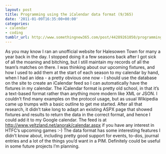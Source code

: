 ```yaml
---
layout: post
title: Programming using the iCalendar data format (9/365)
date: '2011-01-09T16:35:00+00:00'
categories:
- calendar
- coding
tumblr_url: http://www.somethingnew365.com/post/44289261050/programming-using-the-icalendar-data-format-9
---
```

As you may know I ran an unofficial website for Halesowen Town for many a year back in the day. I stopped doing it a few seasons back after I got sick of all the moaning and bitching, but I still maintain my records of all the team’s matches on there.
I was thinking about our upcoming fixtures, and how I used to add them at the start of each season to my calendar by hand, when I had an idea - a pretty obvious one now - I should use the database on the site to create an iCalendar feed so I can automatically have the fixtures in my calendar.
The iCalendar format is pretty old school, in that it’s a text-based format rather than anything more modern like XML or JSON. I couldn’t find many examples on the protocol usage, but as usual Wikipedia came up trumps with a basic outline to get me started.
After all that research, it didn’t take long to adapt an existing ASPX page that showed fixtures and results to return the data in the correct format, and hence I could add it to my Google calendar. The feed is at http://www.yeltzland.net/anorak/calendar.aspx if you have any interest in HTFC’s upcoming games :-)
The data format has some interesting features I didn’t know about, including pretty good support for events, to-dos, journal entries and a lot of the things you’d want in a PIM. Definitely could be useful in some future projects I’m planning.
